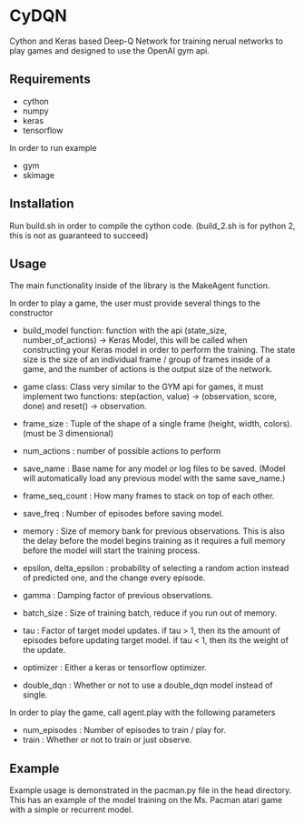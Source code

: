 # CyDQN
Cython and Keras based Deep-Q Network for training nerual networks to play games and designed to use the OpenAI gym api.

## Requirements
- cython
- numpy
- keras
- tensorflow

In order to run example
- gym
- skimage

## Installation 
Run build.sh in order to compile the cython code. (build_2.sh is for python 2, this is not as guaranteed to succeed)


## Usage
The main functionality inside of the library is the MakeAgent function.

In order to play a game, the user must provide several things to the constructor
- build_model function: function with the api (state_size, number_of_actions) -> Keras Model, 
this will be called when constructing your Keras model in order to perform the training. The state size is the size
of an individual frame / group of frames inside of a game, and the number of actions is the output size of the network.

- game class: Class very similar to the GYM api for games, it must implement two functions: 
step(action, value) -> (observation, score, done) 
and reset() -> observation.

- frame_size : Tuple of the shape of a single frame (height, width, colors). (must be 3 dimensional)
- num_actions : number of possible actions to perform
- save_name : Base name for any model or log files to be saved. (Model will automatically load any previous model with the same save_name.)
- frame_seq_count : How many frames to stack on top of each other.
- save_freq : Number of episodes before saving model.
- memory : Size of memory bank for previous observations. This is also the delay before the model begins training as it requires a full memory before the model will start the training process.
- epsilon, delta_epsilon : probability of selecting a random action instead of predicted one, and the change every episode.
- gamma : Damping factor of previous observations.
- batch_size : Size of training batch, reduce if you run out of memory.
- tau : Factor of target model updates. if tau > 1, then its the amount of episodes before updating target model. if tau < 1, then its the weight of the update.
- optimizer : Either a keras or tensorflow optimizer.
- double_dqn : Whether or not to use a double_dqn model instead of single.

In order to play the game, call agent.play with the following parameters
- num_episodes : Number of episodes to train / play for.
- train : Whether or not to train or just observe.


## Example
Example usage is demonstrated in the pacman.py file in the head directory. This has an example of the model training
on the Ms. Pacman atari game with a simple or recurrent model.
